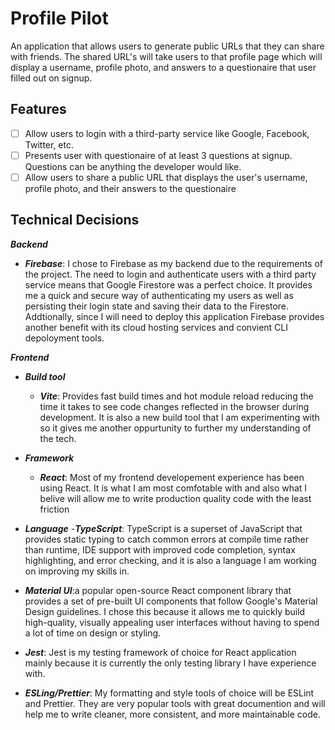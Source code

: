# Profile Pilot

An application that allows users to generate public URLs that they can share with friends. The shared URL's will take users to that profile page which will
display a username, profile photo, and answers to a questionaire that user filled out on signup.

## Features

- [ ] Allow users to login with a third-party service like Google, Facebook, Twitter, etc.
- [ ] Presents user with questionaire of at least 3 questions at signup. Questions can be anything the developer would like.
- [ ] Allow users to share a public URL that displays the user's username, profile photo, and their answers to the questionaire

## Technical Decisions

**_Backend_**

- **_Firebase_**: I chose to Firebase as my backend due to the requirements of the project. The need to login and authenticate users
  with a third party service means that Google Firestore was a perfect choice. It provides me a quick and secure way of authenticating my users as well
  as persisting their login state and saving their data to the Firestore. Addtionally, since I will need to deploy this application
  Firebase provides another benefit with its cloud hosting services and convient CLI depoloyment tools.

**_Frontend_**

- **_Build tool_**
  - **_Vite_**: Provides fast build times and hot module reload reducing the time it takes to see code changes reflected in the browser during development.
    It is also a new build tool that I am experimenting with so it gives me another oppurtunity to further my understanding of the tech.
- **_Framework_**

  - **_React_**: Most of my frontend developement experience has been using React. It is what I am most comfotable with and also what I belive will allow
    me to write production quality code with the least friction

- **_Language_** -**_TypeScript_**: TypeScript is a superset of JavaScript that provides static typing to catch common errors at compile time rather than runtime,
  IDE support with improved code completion, syntax highlighting, and error checking, and it is also a language I am working on improving my skills in.
- **_Material UI_**:a popular open-source React component library that provides a set of pre-built UI components that follow Google's Material Design
  guidelines. I chose this because it allows me to quickly build high-quality, visually appealing user interfaces without having to spend a lot of time on
  design or styling.

- **_Jest_**: Jest is my testing framework of choice for React application mainly because it is currently the only testing library I have experience with.

- **_ESLing/Prettier_**: My formatting and style tools of choice will be ESLint and Prettier. They are very popular tools with great documention and
  will help me to write cleaner, more consistent, and more maintainable code.
